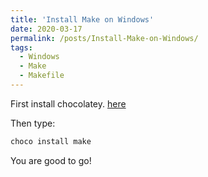 ```yaml
---
title: 'Install Make on Windows'
date: 2020-03-17
permalink: /posts/Install-Make-on-Windows/
tags:
  - Windows
  - Make
  - Makefile
--- 
```


First install chocolatey. [here](https://amirsojoodi.github.io/posts/Install-Chocolatey-on-Windows/)

Then type:

```bash
choco install make
```

You are good to go!
